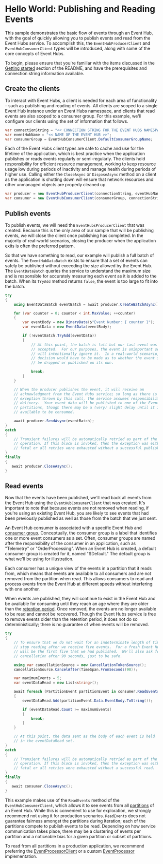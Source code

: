 # Hello World: Publishing and Reading Events

This sample demonstrates the basic flow of events through an Event Hub, with the goal of quickly allowing you to publish events and read from the Event Hubs service.  To accomplish this, the `EventHubProducerClient` and `EventHubConsumerClient` types will be introduced, along with some of the core concepts of Event Hubs.

To begin, please ensure that you're familiar with the items discussed in the [Getting started](https://github.com/Azure/azure-sdk-for-net/tree/master/sdk/eventhub/Azure.Messaging.EventHubs/samples#getting-started) section of the README, and have the prerequisites and connection string information available.

## Create the clients

To interact with Event Hubs, a client is needed for each area of functionality - such as publishing and reading of events.  All clients are scoped to a single Event Hub instance under an Event Hubs namespace, and clients that read events are also scoped to a consumer group.  For this example, we'll configure our clients using the set of information that follows.

```C# Snippet:EventHubs_SamplesCommon_ConsumerBasicConfig
var connectionString = "<< CONNECTION STRING FOR THE EVENT HUBS NAMESPACE >>";
var eventHubName = "<< NAME OF THE EVENT HUB >>";
var consumerGroup = EventHubConsumerClient.DefaultConsumerGroupName;
```

Each of the Event Hubs client types are safe to cache and use for the lifetime of the application, which is best practice when the application publishes or reads events regularly or semi-regularly. The clients hold responsibility for efficient resource management, working to keep resource usage low during periods of inactivity and manage health during periods of higher use. Calling either the `CloseAsync` or `DisposeAsync` method on a client as the application is shutting down will ensure that network resources and other unmanaged objects are properly cleaned up.

```C# Snippet:EventHubs_Sample01_CreateClients
var producer = new EventHubProducerClient(connectionString, eventHubName);
var consumer = new EventHubConsumerClient(consumerGroup, connectionString, eventHubName);
```

## Publish events

To publish events, we will need the `EventHubsProducerClient` that was created.  Because this is the only area of our sample that will be publishing events, we will close the client once publishing has completed.  In the majority of real-world scenarios, closing the producer when the application exits is often the preferred pattern.  

So that we have something to read, our example will publish a full batch of events.  The `EventHubDataBatch` exists to ensure that a set of events can safely be published without exceeding the size allowed by the Event Hub.  The `EventDataBatch` queries the service to understand the maximum size and is responsible for accurately measuring each event as it is added to the batch.  When its `TryAdd` method returns `false`, the event is too large to fit into the batch.

```C# Snippet:EventHubs_Sample01_PublishEvents
try
{
    using EventDataBatch eventBatch = await producer.CreateBatchAsync();

    for (var counter = 0; counter < int.MaxValue; ++counter)
    {
        var eventBody = new BinaryData($"Event Number: { counter }");
        var eventData = new EventData(eventBody);

        if (!eventBatch.TryAdd(eventData))
        {
            // At this point, the batch is full but our last event was not
            // accepted.  For our purposes, the event is unimportant so we
            // will intentionally ignore it.  In a real-world scenario, a
            // decision would have to be made as to whether the event should
            // be dropped or published on its own.

            break;
        }
    }

    // When the producer publishes the event, it will receive an
    // acknowledgment from the Event Hubs service; so long as there is no
    // exception thrown by this call, the service assumes responsibility for
    // delivery.  Your event data will be published to one of the Event Hub
    // partitions, though there may be a (very) slight delay until it is
    // available to be consumed.

    await producer.SendAsync(eventBatch);
}
catch
{
    // Transient failures will be automatically retried as part of the
    // operation. If this block is invoked, then the exception was either
    // fatal or all retries were exhausted without a successful publish.
}
finally
{
   await producer.CloseAsync();
}
```

## Read events

Now that the events have been published, we'll read back all events from the Event Hub using the `EventHubConsumerClient` that was created.  It's important to note that because events are not removed when reading, if you're using an existing Event Hub, you are likely to see events that had been previously published as well as those from the batch that we just sent.

An Event Hub consumer is associated with a specific Event Hub and [consumer group](https://docs.microsoft.com/azure/event-hubs/event-hubs-features#consumer-groups).  Conceptually, the consumer group is a label that identifies one or more event consumers as a set.  Often, consumer groups are named after the responsibility of the consumer in an application, such as "Telemetry" or "OrderProcessing".  When an Event Hub is created, a default consumer group is created for it, named "$Default."  The default group is what we'll be using for illustration.

Each consumer has a unique view of the events in a partition that it reads from, which means that events are available to all consumers and are not removed from the partition when read.  This allows consumers to read and process events from the Event Hub at different speeds without interfering with one another.

When events are published, they will continue to exist in the Event Hub and be available for consuming until they reach an age where they are older than the [retention period](https://docs.microsoft.com//azure/event-hubs/event-hubs-faq#what-is-the-maximum-retention-period-for-events).  Once removed, the events are no longer available to be read and cannot be recovered.  Though the Event Hubs service is free to remove events older than the retention period, it does not do so deterministically; there is no guarantee of when events will be removed.

```C# Snippet:EventHubs_Sample01_ReadEvents
try
{
    // To ensure that we do not wait for an indeterminate length of time, we'll
    // stop reading after we receive five events.  For a fresh Event Hub, those
    // will be the first five that we had published.  We'll also ask for
    // cancellation after 90 seconds, just to be safe.

    using var cancellationSource = new CancellationTokenSource();
    cancellationSource.CancelAfter(TimeSpan.FromSeconds(90));

    var maximumEvents = 5;
    var eventDataRead = new List<string>();

    await foreach (PartitionEvent partitionEvent in consumer.ReadEventsAsync(cancellationSource.Token))
    {
        eventDataRead.Add(partitionEvent.Data.EventBody.ToString());

        if (eventDataRead.Count >= maximumEvents)
        {
            break;
        }
    }

    // At this point, the data sent as the body of each event is held
    // in the eventDataRead set.
}
catch
{
    // Transient failures will be automatically retried as part of the
    // operation. If this block is invoked, then the exception was either
    // fatal or all retries were exhausted without a successful read.
}
finally
{
   await consumer.CloseAsync();
}
```

This example makes use of the `ReadEvents` method of the `EventHubConsumerClient`, which allows it to see events from all [partitions](https://docs.microsoft.com/azure/event-hubs/event-hubs-features#partitions) of an Event Hub.  While this is convenient to use for exploration, we strongly recommend not using it for production scenarios.  `ReadEvents` does not guarantee fairness amongst the partitions during iteration; each of the partitions compete to publish events to be read.  Depending on how service communication takes place, there may be a clustering of events per partition and a noticeable bias for a given partition or subset of partitions.

To read from all partitions in a production application, we recommend preferring the [EventProcessorClient](https://github.com/Azure/azure-sdk-for-net/tree/master/sdk/eventhub/Azure.Messaging.EventHubs.Processor/samples) or a custom [EventProcessor<TPartition>](https://docs.microsoft.com/dotnet/api/azure.messaging.eventhubs.primitives.eventprocessor-1?view=azure-dotnet) implementation.